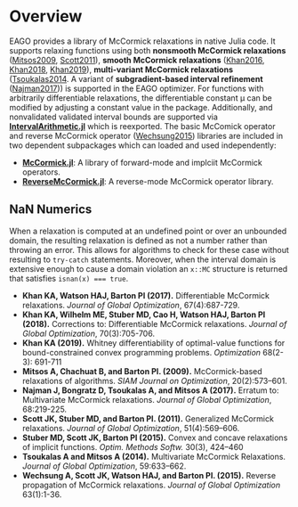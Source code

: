 # Overview

EAGO provides a library of McCormick relaxations in native Julia code. It supports
relaxing functions using both **nonsmooth McCormick relaxations** ([Mitsos2009](https://epubs.siam.org/doi/abs/10.1137/080717341), [Scott2011](https://link.springer.com/article/10.1007/s10898-011-9664-7)), **smooth McCormick relaxations** ([Khan2016](https://link.springer.com/article/10.1007/s10898-016-0440-6), [Khan2018](https://link.springer.com/article/10.1007/s10898-017-0601-2), [Khan2019](https://www.tandfonline.com/doi/abs/10.1080/02331934.2018.1534108)), **multi-variant McCormick relaxations** ([Tsoukalas2014](https://link.springer.com/article/10.1007/s10898-014-0176-0). A variant of **subgradient-based interval refinement** ([Najman2017](https://link.springer.com/article/10.1007/s10898-016-0470-0))) is supported in the EAGO optimizer. For functions with arbitrarily differentiable relaxations, the differentiable constant μ can be modified by adjusting a constant value in the package. Additionally, and nonvalidated validated interval bounds are supported via [**IntervalArithmetic.jl**](https://github.com/JuliaIntervals/IntervalArithmetic.jl) which is reexported. The basic McComick operator and reverse McCormick operator ([Wechsung2015](https://link.springer.com/article/10.1007/s10898-015-0303-6)) libraries are included in two dependent subpackages which can loaded and used independently:
- **[McCormick.jl](https://github.com/PSORLab/McCormick.jl)**: A library of forward-mode and implciit McCormick operators.
- **[ReverseMcCormick.jl](https://github.com/PSORLab/ReverseMcCormick.jl)**: A reverse-mode McCormick operator library.

## NaN Numerics
When a relaxation is computed at an undefined point or over an unbounded domain, the resulting relaxation is defined as not a number rather than throwing an error. This allows for algorithms to check for these case without resulting to `try-catch` statements. Moreover, when the interval domain is extensive enough to cause a domain violation an `x::MC` structure is returned that satisfies `isnan(x) === true`.

- **Khan KA, Watson HAJ, Barton PI (2017).** Differentiable McCormick relaxations. *Journal of Global Optimization*, 67(4):687-729.
- **Khan KA, Wilhelm ME, Stuber MD, Cao H, Watson HAJ, Barton PI (2018).** Corrections to: Differentiable McCormick relaxations. *Journal of Global Optimization*, 70(3):705-706.
- **Khan KA (2019).** Whitney differentiability of optimal-value functions for bound-constrained convex programming problems. *Optimization* 68(2-3): 691-711
- **Mitsos A, Chachuat B, and Barton PI. (2009).** McCormick-based relaxations of algorithms. *SIAM Journal on Optimization*, 20(2):573–601.
- **Najman J, Bongratz D, Tsoukalas A, and Mitsos A (2017).** Erratum to: Multivariate McCormick relaxations. *Journal of Global Optimization*, 68:219-225.
- **Scott JK,  Stuber MD, and Barton PI. (2011).** Generalized McCormick relaxations. *Journal of Global Optimization*, 51(4):569–606.
- **Stuber MD, Scott JK, Barton PI (2015).** Convex and concave relaxations of implicit functions. *Optim. Methods Softw.* 30(3), 424–460
- **Tsoukalas A and Mitsos A (2014).** Multivariate McCormick Relaxations. *Journal of Global Optimization*, 59:633–662.
- **Wechsung A, Scott JK, Watson HAJ, and Barton PI. (2015).** Reverse propagation of McCormick relaxations. *Journal of Global Optimization* 63(1):1-36.
